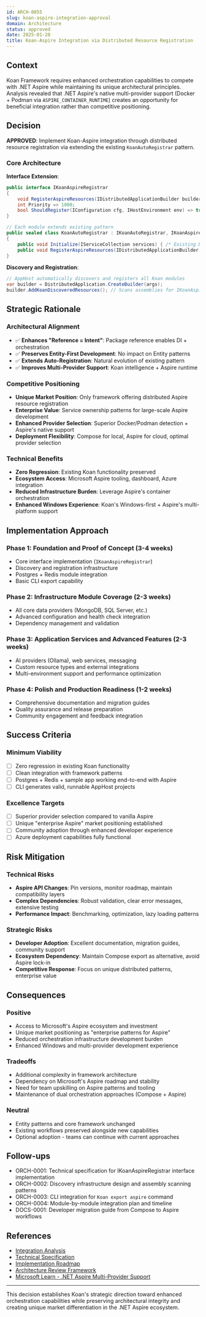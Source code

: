 ```yaml
---
id: ARCH-0055
slug: koan-aspire-integration-approval
domain: Architecture
status: approved
date: 2025-01-20
title: Koan-Aspire Integration via Distributed Resource Registration
---
```


## Context

Koan Framework requires enhanced orchestration capabilities to compete with .NET Aspire while maintaining its unique architectural principles. Analysis revealed that .NET Aspire's native multi-provider support (Docker + Podman via `ASPIRE_CONTAINER_RUNTIME`) creates an opportunity for beneficial integration rather than competitive positioning.

## Decision

**APPROVED**: Implement Koan-Aspire integration through distributed resource registration via extending the existing `KoanAutoRegistrar` pattern.

### Core Architecture

**Interface Extension**:
```csharp
public interface IKoanAspireRegistrar
{
    void RegisterAspireResources(IDistributedApplicationBuilder builder, IConfiguration cfg, IHostEnvironment env);
    int Priority => 1000;
    bool ShouldRegister(IConfiguration cfg, IHostEnvironment env) => true;
}

// Each module extends existing pattern
public sealed class KoanAutoRegistrar : IKoanAutoRegistrar, IKoanAspireRegistrar
{
    public void Initialize(IServiceCollection services) { /* Existing DI */ }
    public void RegisterAspireResources(IDistributedApplicationBuilder builder) { /* NEW */ }
}
```

**Discovery and Registration**:
```csharp
// AppHost automatically discovers and registers all Koan modules
var builder = DistributedApplication.CreateBuilder(args);
builder.AddKoanDiscoveredResources(); // Scans assemblies for IKoanAspireRegistrar
```

## Strategic Rationale

### Architectural Alignment
- ✅ **Enhances "Reference = Intent"**: Package reference enables DI + orchestration
- ✅ **Preserves Entity-First Development**: No impact on Entity<T> patterns
- ✅ **Extends Auto-Registration**: Natural evolution of existing pattern
- ✅ **Improves Multi-Provider Support**: Koan intelligence + Aspire runtime

### Competitive Positioning
- **Unique Market Position**: Only framework offering distributed Aspire resource registration
- **Enterprise Value**: Service ownership patterns for large-scale Aspire development
- **Enhanced Provider Selection**: Superior Docker/Podman detection + Aspire's native support
- **Deployment Flexibility**: Compose for local, Aspire for cloud, optimal provider selection

### Technical Benefits
- **Zero Regression**: Existing Koan functionality preserved
- **Ecosystem Access**: Microsoft Aspire tooling, dashboard, Azure integration
- **Reduced Infrastructure Burden**: Leverage Aspire's container orchestration
- **Enhanced Windows Experience**: Koan's Windows-first + Aspire's multi-platform support

## Implementation Approach

### Phase 1: Foundation and Proof of Concept (3-4 weeks)
- Core interface implementation (`IKoanAspireRegistrar`)
- Discovery and registration infrastructure
- Postgres + Redis module integration
- Basic CLI export capability

### Phase 2: Infrastructure Module Coverage (2-3 weeks)
- All core data providers (MongoDB, SQL Server, etc.)
- Advanced configuration and health check integration
- Dependency management and validation

### Phase 3: Application Services and Advanced Features (2-3 weeks)
- AI providers (Ollama), web services, messaging
- Custom resource types and external integrations
- Multi-environment support and performance optimization

### Phase 4: Polish and Production Readiness (1-2 weeks)
- Comprehensive documentation and migration guides
- Quality assurance and release preparation
- Community engagement and feedback integration

## Success Criteria

### Minimum Viability
- [ ] Zero regression in existing Koan functionality
- [ ] Clean integration with framework patterns
- [ ] Postgres + Redis + sample app working end-to-end with Aspire
- [ ] CLI generates valid, runnable AppHost projects

### Excellence Targets
- [ ] Superior provider selection compared to vanilla Aspire
- [ ] Unique "enterprise Aspire" market positioning established
- [ ] Community adoption through enhanced developer experience
- [ ] Azure deployment capabilities fully functional

## Risk Mitigation

### Technical Risks
- **Aspire API Changes**: Pin versions, monitor roadmap, maintain compatibility layers
- **Complex Dependencies**: Robust validation, clear error messages, extensive testing
- **Performance Impact**: Benchmarking, optimization, lazy loading patterns

### Strategic Risks
- **Developer Adoption**: Excellent documentation, migration guides, community support
- **Ecosystem Dependency**: Maintain Compose export as alternative, avoid Aspire lock-in
- **Competitive Response**: Focus on unique distributed patterns, enterprise value

## Consequences

### Positive
- Access to Microsoft's Aspire ecosystem and investment
- Unique market positioning as "enterprise patterns for Aspire"
- Reduced orchestration infrastructure development burden
- Enhanced Windows and multi-provider development experience

### Tradeoffs
- Additional complexity in framework architecture
- Dependency on Microsoft's Aspire roadmap and stability
- Need for team upskilling on Aspire patterns and tooling
- Maintenance of dual orchestration approaches (Compose + Aspire)

### Neutral
- Entity patterns and core framework unchanged
- Existing workflows preserved alongside new capabilities
- Optional adoption - teams can continue with current approaches

## Follow-ups

- ORCH-0001: Technical specification for IKoanAspireRegistrar interface implementation
- ORCH-0002: Discovery infrastructure design and assembly scanning patterns
- ORCH-0003: CLI integration for `Koan export aspire` command
- ORCH-0004: Module-by-module integration plan and timeline
- DOCS-0001: Developer migration guide from Compose to Aspire workflows

## References

- [Integration Analysis](../proposals/koan-aspire-integration-analysis.md)
- [Technical Specification](../proposals/koan-aspire-technical-specification.md)
- [Implementation Roadmap](../proposals/koan-aspire-implementation-roadmap.md)
- [Architecture Review Framework](../proposals/koan-aspire-architecture-review.md)
- [Microsoft Learn - .NET Aspire Multi-Provider Support](https://learn.microsoft.com/en-us/dotnet/aspire/fundamentals/setup-tooling)

---

This decision establishes Koan's strategic direction toward enhanced orchestration capabilities while preserving architectural integrity and creating unique market differentiation in the .NET Aspire ecosystem.